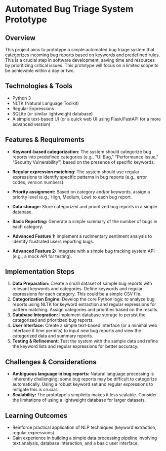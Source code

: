 # Automated Bug Triage System Prototype

## Overview
This project aims to prototype a simple automated bug triage system that categorizes incoming bug reports based on keywords and predefined rules.  This is a crucial step in software development, saving time and resources by prioritizing critical issues.  This prototype will focus on a limited scope to be achievable within a day or two.

## Technologies & Tools
- Python 3
- NLTK (Natural Language Toolkit)
- Regular Expressions
- SQLite (or similar lightweight database)
- A simple text-based UI (or a quick web UI using Flask/FastAPI for a more advanced version)


## Features & Requirements
- **Keyword-based categorization:**  The system should categorize bug reports into predefined categories (e.g., "UI Bug," "Performance Issue," "Security Vulnerability") based on the presence of specific keywords.
- **Regular expression matching:**  The system should use regular expressions to identify specific patterns in bug reports (e.g., error codes, version numbers).
- **Priority assignment:** Based on category and/or keywords, assign a priority level (e.g., High, Medium, Low) to each bug report.
- **Data storage:**  Store categorized and prioritized bug reports in a simple database.
- **Basic Reporting:** Generate a simple summary of the number of bugs in each category.

- **Advanced Feature 1:**  Implement a rudimentary sentiment analysis to identify frustrated users reporting bugs.
- **Advanced Feature 2:**  Integrate with a simple bug tracking system API (e.g., a mock API for testing).


## Implementation Steps
1. **Data Preparation:** Create a small dataset of sample bug reports with relevant keywords and categories. Define keywords and regular expressions for each category.  This could be a simple CSV file.
2. **Categorization Engine:** Develop the core Python logic to analyze bug reports using NLTK for keyword extraction and regular expressions for pattern matching. Assign categories and priorities based on the results.
3. **Database Integration:**  Implement database storage to persist the categorized and prioritized bug reports.
4. **User Interface:** Create a simple text-based interface (or a minimal web interface if time permits) to input new bug reports and view the categorized data and summary reports.
5. **Testing & Refinement:** Test the system with the sample data and refine the keyword lists and regular expressions for better accuracy.


## Challenges & Considerations
- **Ambiguous language in bug reports:** Natural language processing is inherently challenging; some bug reports may be difficult to categorize automatically.  Using a robust keyword set and regular expressions to mitigate this is crucial.
- **Scalability:** The prototype's simplicity makes it less scalable.  Consider the limitations of using a lightweight database for larger datasets.


## Learning Outcomes
- Reinforce practical application of NLP techniques (keyword extraction, regular expressions).
- Gain experience in building a simple data processing pipeline involving text analysis, database interaction, and a basic user interface.

